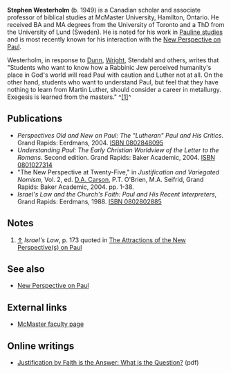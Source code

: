 **Stephen Westerholm** (b. 1949) is a Canadian scholar and
associate professor of biblical studies at McMaster University,
Hamilton, Ontario. He received BA and MA degrees from the
University of Toronto and a ThD from the University of Lund
(Sweden). He is noted for his work in
[Pauline studies](Pauline_studies "Pauline studies") and is most
recently known for his interaction with the
[New Perspective on Paul](New_Perspective_on_Paul "New Perspective on Paul").

Westerholm, in response to [Dunn](James_Dunn "James Dunn"),
[Wright](N._T._Wright "N. T. Wright"), Stendahl and others, writes
that "Students who want to know how a Rabbinic Jew perceived
humanity's place in God's world will read Paul with caution and
Luther not at all. On the other hand, students who want to
understand Paul, but feel that they have nothing to learn from
Martin Luther, should consider a career in metallurgy. Exegesis is
learned from the masters." ^[[1]](#note-0)^

## Publications

-   *Perspectives Old and New on Paul: The "Lutheran" Paul and His Critics*.
    Grand Rapids: Eerdmans, 2004.
    [ISBN 0802848095](http://www.theopedia.com/Special:BookSources/0802848095)
-   *Understanding Paul: The Early Christian Worldview of the Letter to the Romans*.
    Second edition. Grand Rapids: Baker Academic, 2004.
    [ISBN 0801027314](http://www.theopedia.com/Special:BookSources/0801027314)
-   "The New Perspective at Twenty-Five," in
    *Justification and Variegated Nomism*, Vol. 2, ed.
    [D.A. Carson](D.A._Carson "D.A. Carson"), P.T. O'Brien, M.A.
    Seifrid, Grand Rapids: Baker Academic, 2004. pp. 1-38.
-   *Israel's Law and the Church's Faith: Paul and His Recent Interpreters*,
    Grand Rapids: Eerdmans, 1988.
    [ISBN 0802802885](http://www.theopedia.com/Special:BookSources/0802802885)

## Notes

1.  [↑](#ref-0) *Israel's Law*, p. 173 quoted in
    [The Attractions of the New Perspective(s) on Paul](http://admin.starwire.com/partner/Article_Display_Page/0,,PTID307086%7CCHID560462%7CCIID1660662,00.html)

## See also

-   [New Perspective on Paul](New_Perspective_on_Paul "New Perspective on Paul")

## External links

-   [McMaster faculty page](http://www.mcmaster.ca/mjtm/bio3-3.htm)

## Online writings

-   [Justification by Faith is the Answer: What is the Question?](http://www.ctsfw.edu/events/symposia/papers/sym2006westerholm.pdf)
    (pdf)



